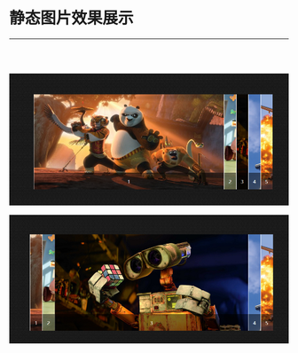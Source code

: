 # 静态图片效果展示
---

<br>
<br>


![Image](https://github.com/fenghuanxin/css_windows-shades/blob/master/img/example1.png)

![Image](https://github.com/fenghuanxin/css_windows-shades/blob/master/img/example2.png)